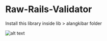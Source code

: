 # Raw-Rails-Validator

Install this library inside lib > alangkibar folder

![alt text](https://i.imgur.com/KSdvebA.png)
